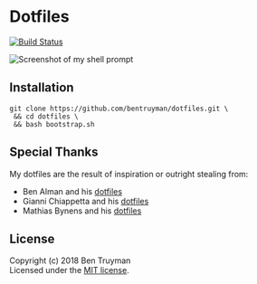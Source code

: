 # Dotfiles

[![Build Status](https://travis-ci.org/bentruyman/dotfiles.svg?branch=master)](https://travis-ci.org/bentruyman/dotfiles)

![Screenshot of my shell prompt](https://cloud.githubusercontent.com/assets/85315/23342118/64252c2a-fc09-11e6-9e75-ce511b4d6568.png)

## Installation

    git clone https://github.com/bentruyman/dotfiles.git \
     && cd dotfiles \
     && bash bootstrap.sh

## Special Thanks

My dotfiles are the result of inspiration or outright stealing from:

* Ben Alman and his [dotfiles](https://github.com/cowboy/dotfiles)
* Gianni Chiappetta and his [dotfiles](https://github.com/gf3/dotfiles)
* Mathias Bynens and his [dotfiles](https://github.com/mathiasbynens/dotfiles)

## License

Copyright (c) 2018 Ben Truyman<br>
Licensed under the [MIT license](https://github.com/bentruyman/dotfiles/blob/master/LICENSE-MIT).
